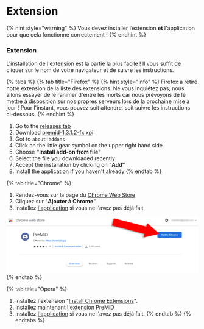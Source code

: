 # Extension

{% hint style="warning" %}
Vous devez installer l’extension **et** l'application pour que cela fonctionne correctement !
{% endhint %}

### Extension

L'installation de l'extension est la partie la plus facile ! Il vous suffit de cliquer sur le nom de votre navigateur et de suivre les instructions.

{% tabs %}
{% tab title="Firefox" %}
{% hint style="info" %}
Firefox a retiré notre extension de la liste des extensions. Ne vous inquiétez pas, nous allons essayer de le ranimer d'entre les morts car nous prévoyons de le mettre à disposition sur nos propres serveurs lors de la prochaine mise à jour ! Pour l'instant, vous pouvez soit attendre, soit suivre les instructions ci-dessous.
{% endhint %}



1. Go to the [releases tab](https://github.com/PreMiD/PreMiD/releases)
2. Download [premid-1.3.1.2-fx.xpi](https://github.com/PreMiD/PreMiD/releases)
3. Got to `about:addons`
4. Click on the little gear symbol on the upper right hand side
5. Choose **"Install add-on from file"**
6. Select the file you downloaded recently
7. Accept the installation by clicking on **"Add"**
8. Install the [application](application.md) if you haven't already
{% endtab %}

{% tab title="Chrome" %}
1. Rendez-vous sur la page du [Chrome Web Store](https://chrome.google.com/webstore/detail/premid/agjnjboanicjcpenljmaaigopkgdnihi?authuser=0&hl=fr)
2. Cliquez sur "**Ajouter à Chrome**"
3. Installez [l'application](application.md) si vous ne l'avez pas déjà fait

![Chrome Web Store](../.gitbook/assets/add-to-chrome_edited.png)
{% endtab %}

{% tab title="Opera" %}
1. Installez l'extension "[Install Chrome Extensions](https://addons.opera.com/en/extensions/details/install-chrome-extensions/)".
2. Installez maintenant [l'extension PreMiD](https://chrome.google.com/webstore/detail/premid/agjnjboanicjcpenljmaaigopkgdnihi)
3. Installez [l'application](application.md) si vous ne l'avez pas déjà fait.
{% endtab %}
{% endtabs %}

